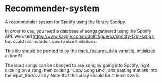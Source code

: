 # Recommender-system

A recommender system for Spotify using the library Spotipy.

In order to use, you need a database of songs gathered using the Spotify API. We used https://www.kaggle.com/rodolfofigueroa/spotify-12m-songs, but could not include it due to size limitations.

This file should be pointed to by the track_features_data variable, initialized at line 51.

The input songs can be changed to any song by going into Spotify, right clicking on a song, then clicking "Copy Song Link", and pasting that link into the input_tracks array. Note that this array should be at least size 5.
